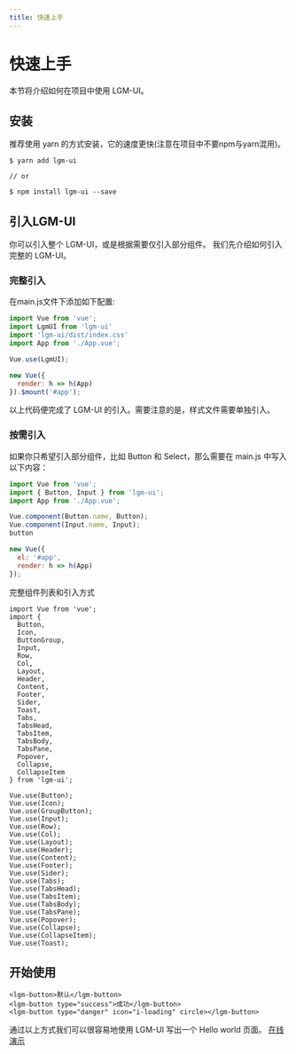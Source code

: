 ```yaml
---
title: 快速上手
---
```

# 快速上手
本节将介绍如何在项目中使用 LGM-UI。

## 安装
推荐使用 yarn 的方式安装，它的速度更快(注意在项目中不要npm与yarn混用)。


```$xslt
$ yarn add lgm-ui

// or

$ npm install lgm-ui --save
```

## 引入LGM-UI
你可以引入整个 LGM-UI，或是根据需要仅引入部分组件。
我们先介绍如何引入完整的 LGM-UI。
### 完整引入
在main.js文件下添加如下配置:
```js
import Vue from 'vue';
import LgmUI from 'lgm-ui'
import 'lgm-ui/dist/index.css'
import App from './App.vue';

Vue.use(LgmUI);

new Vue({
  render: h => h(App)
}).$mount('#app');
```
以上代码便完成了 LGM-UI 的引入。需要注意的是，样式文件需要单独引入。
### 按需引入
如果你只希望引入部分组件，比如 Button 和 Select，那么需要在 main.js 中写入以下内容：
```js
import Vue from 'vue';
import { Button, Input } from 'lgm-ui';
import App from './App.vue';

Vue.component(Button.name, Button);
Vue.component(Input.name, Input);
button

new Vue({
  el: '#app',
  render: h => h(App)
});
```
完整组件列表和引入方式
```js{4}
import Vue from 'vue';
import {
  Button,
  Icon,
  ButtonGroup,
  Input,
  Row,
  Col,
  Layout,
  Header,
  Content,
  Footer,
  Sider,
  Toast,
  Tabs,
  TabsHead,
  TabsItem,
  TabsBody,
  TabsPane,
  Popover,
  Collapse,
  CollapseItem
} from 'lgm-ui';

Vue.use(Button);
Vue.use(Icon);
Vue.use(GroupButton);
Vue.use(Input);
Vue.use(Row);
Vue.use(Col);
Vue.use(Layout);
Vue.use(Header);
Vue.use(Content);
Vue.use(Footer);
Vue.use(Sider);
Vue.use(Tabs);
Vue.use(TabsHead);
Vue.use(TabsItem);
Vue.use(TabsBody);
Vue.use(TabsPane);
Vue.use(Popover);
Vue.use(Collapse);
Vue.use(CollapseItem);
Vue.use(Toast);
```
## 开始使用
```vue
<lgm-button>默认</lgm-button>
<lgm-button type="success">成功</lgm-button>
<lgm-button type="danger" icon="i-loading" circle></lgm-button>
```
通过以上方式我们可以很容易地使用 LGM-UI 写出一个 Hello world 页面。 [在线演示](https://codesandbox.io/s/fptfq)